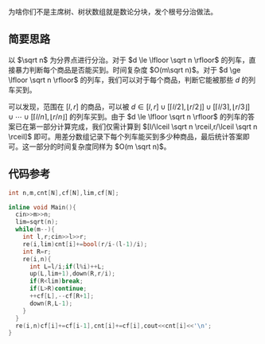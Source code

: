 为啥你们不是主席树、树状数组就是数论分块，发个根号分治做法。

## 简要思路

以 $\sqrt n$ 为分界点进行分治。对于 $d \le \lfloor \sqrt n \rfloor$ 的列车，直接暴力判断每个商品是否能买到。时间复杂度 $O(m\sqrt n)$。对于 $d \ge \lfloor \sqrt n \rfloor$ 的列车，我们可以对于每个商品，判断它能被那些 $d$ 的列车买到。

可以发现，范围在 $[l,r]$ 的商品，可以被 $d \in [l,r] \cup [\lceil l/2 \rceil, \lfloor r/2 \rfloor]\cup [\lceil l/3 \rceil, \lfloor r/3 \rfloor]\cup \cdots \cup [\lceil l/n \rceil, \lfloor r/n \rfloor]$ 的列车买到。由于 $d \le \lfloor \sqrt n \rfloor$ 的列车的答案已在第一部分计算完成，我们仅需计算到 $[l/\lceil \sqrt n \rceil,r/\lceil \sqrt n \rceil]$ 即可。用差分数组记录下每个列车能买到多少种商品，最后统计答案即可。这一部分的时间复杂度同样为 $O(m \sqrt n)$。

## 代码参考

```cpp
int n,m,cnt[N],cf[N],lim,cf[N];

inline void Main(){
  cin>>m>>n;
  lim=sqrt(n);
  while(m--){
    int l,r;cin>>l>>r;
    re(i,lim)cnt[i]+=bool(r/i-(l-1)/i);
    int R=r;
    re(i,n){
      int L=l/i;if(l%i)++L;
      up(L,lim+1),down(R,r/i);
      if(R<lim)break;
      if(L>R)continue;
      ++cf[L],--cf[R+1];
      down(R,L-1);
    }
  }
  re(i,n)cf[i]+=cf[i-1],cnt[i]+=cf[i],cout<<cnt[i]<<'\n';
}
```